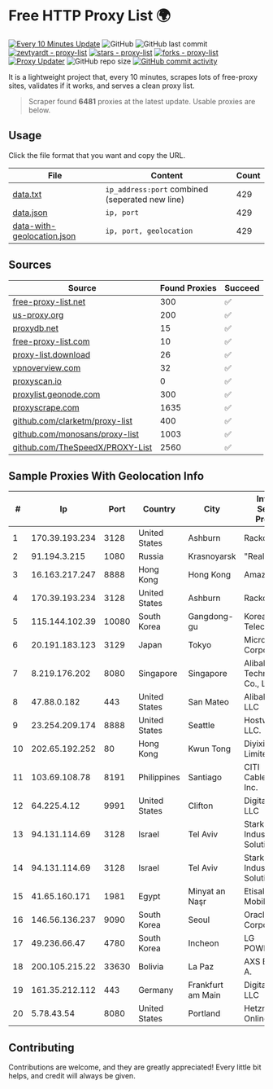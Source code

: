 
# Free HTTP Proxy List 🌍

[![Every 10 Minutes Update](https://github.com/mertguvencli/http-proxy-list/actions/workflows/main.yml/badge.svg?branch=main)](https://github.com/mertguvencli/http-proxy-list/actions/workflows/main.yml)
![GitHub](https://img.shields.io/github/license/mertguvencli/http-proxy-list)
![GitHub last commit](https://img.shields.io/github/last-commit/mertguvencli/http-proxy-list)
[![zevtyardt - proxy-list](https://img.shields.io/static/v1?label=zevtyardt&message=proxy-list&color=blue&logo=github)](https://github.com/zevtyardt/proxy-list "Go to GitHub repo")
[![stars - proxy-list](https://img.shields.io/github/stars/zevtyardt/proxy-list?style=social)](https://github.com/zevtyardt/proxy-list)
[![forks - proxy-list](https://img.shields.io/github/forks/zevtyardt/proxy-list?style=social)](https://github.com/zevtyardt/proxy-list)
[![Proxy Updater](https://github.com/zevtyardt/proxy-list/workflows/Proxy%20Updater/badge.svg)](https://github.com/zevtyardt/proxy-list/actions?query=workflow:"Proxy+Updater")
![GitHub repo size](https://img.shields.io/github/repo-size/zevtyardt/proxy-list)
[![GitHub commit activity](https://img.shields.io/github/commit-activity/m/zevtyardt/proxy-list?logo=commits)](https://github.com/zevtyardt/proxy-list/commits/main)

It is a lightweight project that, every 10 minutes, scrapes lots of free-proxy sites, validates if it works, and serves a clean proxy list.

> Scraper found **6481** proxies at the latest update. Usable proxies are below.

## Usage

Click the file format that you want and copy the URL.

|File|Content|Count|
|----|-------|-----|
|[data.txt](https://raw.githubusercontent.com/mertguvencli/http-proxy-list/main/proxy-list/data.txt)|`ip_address:port` combined (seperated new line)|429|
|[data.json](https://raw.githubusercontent.com/mertguvencli/http-proxy-list/main/proxy-list/data.json)|`ip, port`|429|
|[data-with-geolocation.json](https://raw.githubusercontent.com/mertguvencli/http-proxy-list/main/proxy-list/data-with-geolocation.json)|`ip, port, geolocation`|429|

## Sources

|Source|Found Proxies|Succeed|
|------|-------------|-------|
|[free-proxy-list.net](https://free-proxy-list.net)|300|✅|
|[us-proxy.org](https://www.us-proxy.org)|200|✅|
|[proxydb.net](http://proxydb.net)|15|✅|
|[free-proxy-list.com](https://free-proxy-list.com/?page=&port=&type%5B%5D=http&type%5B%5D=https&up_time=0&search=Search)|10|✅|
|[proxy-list.download](https://www.proxy-list.download/HTTP)|26|✅|
|[vpnoverview.com](https://vpnoverview.com/privacy/anonymous-browsing/free-proxy-servers)|32|✅|
|[proxyscan.io](https://www.proxyscan.io)|0|✅|
|[proxylist.geonode.com](https://proxylist.geonode.com/api/proxy-list?limit=300&page=1&sort_by=lastChecked&sort_type=desc&protocols=http,https)|300|✅|
|[proxyscrape.com](https://api.proxyscrape.com/v2/?request=displayproxies&protocol=http&timeout=10000&country=all&ssl=all&anonymity=all)|1635|✅|
|[github.com/clarketm/proxy-list](https://raw.githubusercontent.com/clarketm/proxy-list/master/proxy-list-raw.txt)|400|✅|
|[github.com/monosans/proxy-list](https://raw.githubusercontent.com/monosans/proxy-list/main/proxies/http.txt)|1003|✅|
|[github.com/TheSpeedX/PROXY-List](https://raw.githubusercontent.com/TheSpeedX/PROXY-List/master/http.txt)|2560|✅|


## Sample Proxies With Geolocation Info

|#|Ip|Port|Country|City|Internet Service Provider|
|-|--|----|-------|----|-------------------------|
|1|170.39.193.234|3128|United States|Ashburn|Rackdog, LLC|
|2|91.194.3.215|1080|Russia|Krasnoyarsk|"RealHost" Ltd|
|3|16.163.217.247|8888|Hong Kong|Hong Kong|Amazon.com|
|4|170.39.193.234|3128|United States|Ashburn|Rackdog, LLC|
|5|115.144.102.39|10080|South Korea|Gangdong-gu|Korea Telecom|
|6|20.191.183.123|3129|Japan|Tokyo|Microsoft Corporation|
|7|8.219.176.202|8080|Singapore|Singapore|Alibaba (US) Technology Co., Ltd.|
|8|47.88.0.182|443|United States|San Mateo|Alibaba.com LLC|
|9|23.254.209.174|8888|United States|Seattle|Hostwinds LLC.|
|10|202.65.192.252|80|Hong Kong|Kwun Tong|Diyixian.com Limited|
|11|103.69.108.78|8191|Philippines|Santiago|CITI Cableworld Inc.|
|12|64.225.4.12|9991|United States|Clifton|DigitalOcean, LLC|
|13|94.131.114.69|3128|Israel|Tel Aviv|Stark Industries Solutions LTD|
|14|94.131.114.69|3128|Israel|Tel Aviv|Stark Industries Solutions LTD|
|15|41.65.160.171|1981|Egypt|Minyat an Naşr|Etisalat Misr Mobile BB|
|16|146.56.136.237|9090|South Korea|Seoul|Oracle Corporation|
|17|49.236.66.47|4780|South Korea|Incheon|LG POWERCOMM|
|18|200.105.215.22|33630|Bolivia|La Paz|AXS Bolivia S. A.|
|19|161.35.212.112|443|Germany|Frankfurt am Main|DigitalOcean, LLC|
|20|5.78.43.54|8080|United States|Portland|Hetzner Online GmbH|



## Contributing

Contributions are welcome, and they are greatly appreciated! Every
little bit helps, and credit will always be given.

